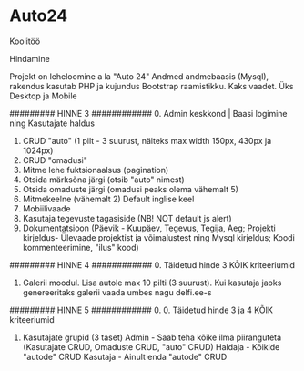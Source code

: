 # Auto24
Koolitöö

Hindamine 

Projekt on leheloomine a la "Auto 24"
Andmed andmebaasis (Mysql), rakendus kasutab PHP ja kujundus Bootstrap raamistikku. Kaks vaadet. Üks Desktop ja Mobile

######### HINNE 3 ############
0. Admin keskkond | Baasi logimine ning Kasutajate haldus
1. CRUD "auto" (1 pilt - 3 suurust, näiteks max width 150px, 430px ja 1024px)
2. CRUD "omadusi"
3. Mitme lehe fuktsionaalsus (pagination)
4. Otsida märksõna järgi (otsib "auto" nimest)
5. Otsida omaduste järgi (omadusi peaks olema vähemalt 5)
6. Mitmekeelne (vähemalt 2) Default inglise keel
7. Mobiilivaade
8. Kasutaja tegevuste tagasiside (NB! NOT default js alert) 
9. Dokumentatsioon (Päevik - Kuupäev, Tegevus, Tegija, Aeg; Projekti kirjeldus- Ülevaade projektist ja võimalustest ning Mysql kirjeldus; Koodi kommenteerimine, "ilus" kood)

######### HINNE 4 ############
0. Täidetud hinde 3 KÕIK kriteeriumid
1. Galerii moodul. Lisa autole max 10 pilti (3 suurust). Kui kasutaja jaoks genereeritaks galerii vaada umbes nagu delfi.ee-s

######### HINNE 5 ############
0. 0. Täidetud hinde 3 ja 4 KÕIK kriteeriumid
1. Kasutajate grupid (3 taset)
Admin - Saab teha kõike ilma piiranguteta (Kasutajate CRUD, Omaduste CRUD, "auto" CRUD)
Haldaja - Kõikide "autode" CRUD
Kasutaja - Ainult enda "autode" CRUD
 
